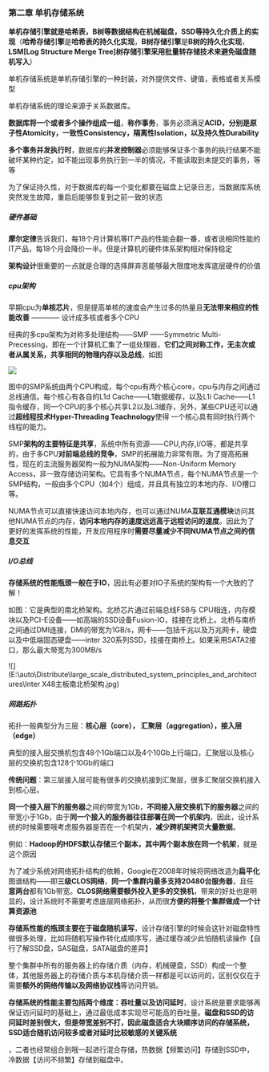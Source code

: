 ### 第二章  单机存储系统

**单机存储引擎就是哈希表，B树等数据结构在机械磁盘，SSD等持久化介质上的实现**（**哈希存储引擎**是**哈希表的持久化实现**，**B树存储引擎**是**B树的持久化实现**，**LSM[Log Structure Merge Tree]树存储引擎采用批量转存储技术来避免磁盘随机写入**）

单机存储系统是单机存储引擎的一种封装，对外提供文件、键值，表格或者关系模型

单机存储系统的理论来源于关系数据库。

**数据库将一个或者多个操作组成一组**，**称作事务**，事务必须满足**ACID，分别是原子性Atomicity，一致性Consistency，隔离性Isolation，以及持久性Durability**

**多个事务并发执行时**，数据库的**并发控制器**必须能够保证多个事务的执行结果不能破坏某种约定，如不能出现事务执行到一半的情况，不能读取到未提交的事务，等等

为了保证持久性，对于数据库的每一个变化都要在磁盘上记录日志，当数据库系统突然发生故障，重启后能够恢复到之前一致的状态



##### 硬件基础

**摩尔定律**告诉我们，每18个月计算机等IT产品的性能会翻一番，或者说相同性能的IT产品，每18个月会降价一半。但是计算机的硬件体系架构相对保持稳定

**架构设计**很重要的一点就是合理的选择屏弃恶能够最大限度地发挥底层硬件的价值



##### cpu架构

早期cpu为**单核芯片**，但是提高单核的速度会产生过多的热量且**无法带来相应的性能改善**  ———— 设计成多核或者多个CPU

经典的多cpu架构为对称多处理结构——SMP ——Symmetric Multi-Precessing，即在一个计算机汇集了一组处理器，**它们之间对称工作，无主次或者从属关系，共享相同的物理内存以及总线**，如图



![](E:\auto\Distribute\large_scale_distributed_system_principles_and_architectures\SMP-system-structure.png)

​	图中的SMP系统由两个CPU构成，每个cpu有两个核心core，cpu与内存之间通过总线通信。每个核心有各自的L1d Cache——L1数据缓存，以及L1i Cache——L1指令缓存，同一个CPU的多个核心共享L2以及L3缓存，另外，某些CPU还可以通过**超线程技术Hyper-Threading Teachnology**使得 一个核心具有同时执行两个线程的能力。

​	SMP**架构的主要特征是共享**，系统中所有资源——CPU,内存,I/O等，都是共享的，由于多CPU**对前端总线的竞争**，SMP的拓展能力非常有限。为了提高拓展性，现在的主流服务器架构一般为NUMA架构——Non-Uniform Memory Access，非一致存储访问架构。它具有多个NUMA节点，每个NUMA节点是一个SMP结构，一般由多个CPU（如4个）组成，并且具有独立的本地内存、I/O槽口等。

​	NUMA节点可以直接快速访问本地内存，也可以通过NUMA**互联互通模块**访问其他NUMA节点的内存，**访问本地内存的速度远远高于远程访问的速度**。因此为了更好的发挥系统的性能，开发应用程序时**需要尽量减少不同NUMA节点之间的信息交互**

##### I/O总线

​	**存储系统的性能瓶颈一般在于IO**，因此有必要对IO子系统的架构有一个大致的了解！

如图：它是典型的南北桥架构。北桥芯片通过前端总线FSB与 CPU相连，内存模块以及PCI-E设备——如高端的SSD设备Fusion-IO，挂接在北桥上。北桥与南桥之间通过DMI连接，DMI的带宽为1GB/s，网卡——包括千兆以及万兆网卡，硬盘以及中低端固态硬盘——inter 320系列SSD，挂接在南桥上。如果采用SATA2接口，那么最大带宽为300MB/s

![](E:\auto\Distribute\large_scale_distributed_system_principles_and_architectures\Inter X48主板南北桥架构.jpg)







##### 网路拓扑

拓扑一般典型分为三层：**核心层（core）， 汇聚层（aggregation），接入层（edge）**

典型的接入层交换机包含48个1Gb端口以及4个10Gb上行端口，汇聚层以及核心层的交换机包含128个10Gb的端口

**传统问题**：第三层接入层可能有很多的交换机接到汇聚层，很多汇聚层交换机接入到核心层。

**同一个接入层下的服务器**之间的带宽为1Gb，**不同接入层交换机下的服务器**之间的带宽小于1Gb，由于**同一个接入的服务器往往部署在同一个机架内**，因此，设计系统的时候需要哦考虑服务器是否在一个机架内，**减少跨机架拷贝大量数据**。

例如：**Hadoop的HDFS默认存储三个副本，其中两个副本放在同一个机架**，就是这个原因

为了减少系统对网络拓扑结构的依赖，Google在2008年时候将网络改造为**扁平化**图谱结构——即**三级CLOS网络**，**同一个集群内最多支持20480台服务器**，且任**意两台**都有1Gb带宽。**CLOS网络需要额外投入更多的交换机**，带来的好处也是明显的，设计系统时不需要考虑底层网络拓扑，从而很**方便的将整个集群做成一个计算资源池**

**存储系性能的瓶颈主要在于磁盘随机读写**，设计存储引擎的时候会这针对磁盘特性做很多处理，比如将随机写操作转化成顺序写，通过缓存减少此怕随机读操作【自行了解SSD盘，SAS磁盘，SATA磁盘的差异】

整个集群中所有的服务器上的存储介质（内存，机械硬盘，SSD）构成一个整体，其他服务器上的存储介质与本机存储介质一样都是可以访问的，区别仅仅在于 需要**额外的网络传输以及网络协议栈**等访问开销。

**存储系统的性能主要包括两个维度：吞吐量以及访问延时**，设计系统是要求能够再保证访问延时的基础上，通过最低成本实现尽可能高的吞吐量。**磁盘和SSD的访问延时差别很大，但是带宽差别不打，因此磁盘适合大块顺序访问的存储系统，SSD适合随机访问较多或者对延时比较敏感的关键系统**

，二者也经常组合到哦一起进行混合存储，热数据【频繁访问】存储到SSD中，冷数据【访问不频繁】存储到磁盘中。